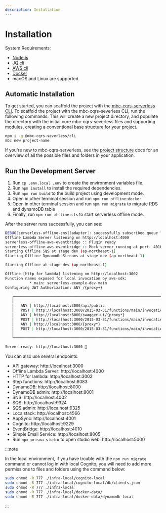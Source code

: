 ```yaml
---
description: Installation
---
```


# Installation

System Requirements:

- [Node.js](https://nodejs.org/en/download/package-manager)
- [JQ cli](https://jqlang.github.io/jq/download/)
- [AWS cli](https://docs.aws.amazon.com/cli/latest/userguide/getting-started-install.html)
- [Docker](https://docs.docker.com/engine/install/)
- macOS and Linux are supported.

## Automatic Installation

To get started, you can scaffold the project with the [mbc-cqrs-serverless CLI](./cli.md). To scaffold the project with the mbc-cqrs-severless CLI, run the following commands. This will create a new project directory, and populate the directory with the initial core mbc-cqrs-severless files and supporting modules, creating a conventional base structure for your project.

```bash
npm i -g @mbc-cqrs-severless/cli
mbc new project-name
```

If you're new to mbc-cqrs-serverless, see the [project structure](./project-structure.md) docs for an overview of all the possible files and folders in your application.

## Run the Development Server

1. Run `cp .env.local .env` to create the environment variables file.
2. Run `npm install` to install the required dependencies.
3. Run `npm run build` to the build project using development mode.
4. Open in other terminal session and run `npm run offline:docker`
5. Open in other terminal session and run `npm run migrate` to migrate RDS and dynamoDB table
6. Finally, run `npm run offline:sls` to start serverless offline mode.

After the server runs successfully, you can see:

```bash
DEBUG[serverless-offline-sns][adapter]: successfully subscribed queue "http://localhost:9324/101010101010/notification-queue" to topic: "arn:aws:sns:ap-northeast-1:101010101010:MySnsTopic"
Offline Lambda Server listening on http://localhost:4000
serverless-offline-aws-eventbridge :: Plugin ready
serverless-offline-aws-eventbridge :: Mock server running at port: 4010
Starting Offline SQS at stage dev (ap-northeast-1)
Starting Offline Dynamodb Streams at stage dev (ap-northeast-1)

Starting Offline at stage dev (ap-northeast-1)

Offline [http for lambda] listening on http://localhost:3002
Function names exposed for local invocation by aws-sdk:
           * main: serverless-example-dev-main
Configuring JWT Authorization: ANY /{proxy+}

   ┌────────────────────────────────────────────────────────────────────────┐
   │                                                                        │
   │   ANY | http://localhost:3000/api/public                               │
   │   POST | http://localhost:3000/2015-03-31/functions/main/invocations   │
   │   ANY | http://localhost:3000/swagger-ui/{proxy*}                      │
   │   POST | http://localhost:3000/2015-03-31/functions/main/invocations   │
   │   ANY | http://localhost:3000/{proxy*}                                 │
   │   POST | http://localhost:3000/2015-03-31/functions/main/invocations   │
   │                                                                        │
   └────────────────────────────────────────────────────────────────────────┘

Server ready: http://localhost:3000 🚀
```

You can also use several endpoints:

- API gateway: http://localhost:3000
- Offline Lambda Server: http://localhost:4000
- HTTP for lambda: http://localhost:3002
- Step functions: http://localhost:8083
- DynamoDB: http://localhost:8000
- DynamoDB admin: http://localhost:8001
- SNS: http://localhost:4002
- SQS: http://localhost:9324
- SQS admin: http://localhost:9325
- Localstack: http://localhost:4566
- AppSync: http://localhost:4001
- Cognito: http://localhost:9229
- EventBridge: http://localhost:4010
- Simple Email Service: http://localhost:8005
- Run `npx prisma studio` to open studio web: http://localhost:5000

:::note

In the local environment, if you have trouble with the `npm run migrate` command or cannot log in with local Cognito, you will need to add more permissions to files and folders using the command below:

```bash
sudo chmod -R 777 ./infra-local/cognito-local
sudo chmod -R 777 ./infra-local/cognito-local/db/clients.json
sudo chmod -R 777 ./infra-local
sudo chmod -R 777 ./infra-local/docker-data/
sudo chmod -R 777 ./infra-local/docker-data/dynamodb-local
```

:::